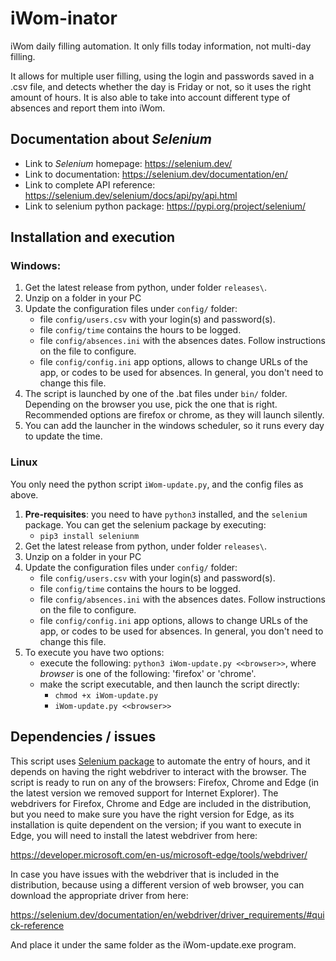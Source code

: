 # iWom-inator
iWom daily filling automation. It only fills today information, not multi-day filling.

It allows for multiple user filling, using the login and passwords saved in a .csv file, and detects whether the day is Friday or not, so it uses the right amount of hours. It is also able to take into account different type of absences and report them into iWom.


## Documentation about *Selenium*
- Link to *Selenium* homepage: https://selenium.dev/
- Link to documentation: https://selenium.dev/documentation/en/
- Link to complete API reference: https://selenium.dev/selenium/docs/api/py/api.html
- Link to selenium python package: https://pypi.org/project/selenium/


## Installation and execution

### Windows:

  1. Get the latest release from python, under folder `releases\`.
  2. Unzip on a folder in your PC
  3. Update the configuration files under `config/` folder:
      - file `config/users.csv` with your login(s) and password(s).
      - file `config/time` contains the hours to be logged.
      - file `config/absences.ini` with the absences dates. Follow instructions on the file to configure.
      - file `config/config.ini` app options, allows to change URLs of the app, or codes to be used for absences. In general, you don't need to change this file.
  4. The script is launched by one of the .bat files under `bin/` folder. Depending on the browser you use, pick the one that is right. Recommended options are firefox or chrome, as they will launch silently.
  5. You can add the launcher in the windows scheduler, so it runs every day to update the time.

### Linux

You only need the python script `iWom-update.py`, and the config files as above.

  1. **Pre-requisites**: you need to have `python3` installed, and the `selenium` package. You can get the selenium package by executing:
     - `pip3 install seleniunm`
  2. Get the latest release from python, under folder `releases\`.
  3. Unzip on a folder in your PC
  4. Update the configuration files under `config/` folder:
      - file `config/users.csv` with your login(s) and password(s).
      - file `config/time` contains the hours to be logged.
      - file `config/absences.ini` with the absences dates. Follow instructions on the file to configure.
      - file `config/config.ini` app options, allows to change URLs of the app, or codes to be used for absences. In general, you don't need to change this file.
  5. To execute you have two options:
     - execute the following: `python3 iWom-update.py <<browser>>`, where _browser_ is one of the following: 'firefox' or 'chrome'.
     - make the script executable, and then launch the script directly:
       - `chmod +x iWom-update.py`
       - `iWom-update.py <<browser>>`


## Dependencies / issues

This script uses [Selenium package](https://selenium.dev/) to automate the entry of hours, and it depends on having the right webdriver to interact with the browser. The script is ready to run on any of the browsers: Firefox, Chrome and Edge (in the latest version we removed support for Internet Explorer). The webdrivers for Firefox, Chrome and Edge are included in the distribution, but you need to make sure you have the right version for Edge, as its installation is quite dependent on the version; if you want to execute in Edge, you will need to install the latest webdriver from here:

https://developer.microsoft.com/en-us/microsoft-edge/tools/webdriver/

In case you have issues with the webdriver that is included in the distribution, because using a different version of web browser, you can download the appropriate driver from here:

https://selenium.dev/documentation/en/webdriver/driver_requirements/#quick-reference

And place it under the same folder as the iWom-update.exe program.
